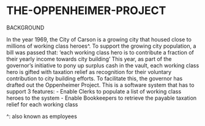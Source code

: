 # THE-OPPENHEIMER-PROJECT

 BACKGROUND
 
 In the year 1969, the City of Carson is a growing city that housed close to millions of working class heroes^. To support the growing city population, a
 bill was passed that:
     ‘each working class hero is to contribute a fraction of their yearly income towards city building’
 This year, as part of the governor’s initiative to pony up surplus cash in the vault, each working class hero is gifted with taxation relief as recognition for their voluntary contribution to city building efforts.
 To facilitate this, the governor has drafted out the Oppenheimer Project. This is a software system that has to support 3 features:
         - Enable Clerks to populate a list of working class heroes to the system
         - Enable Bookkeepers to retrieve the payable taxation relief for each working class
 
 ^: also known as employees

